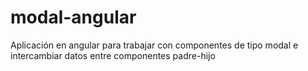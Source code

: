 # modal-angular

Aplicación en angular para trabajar con componentes de tipo modal e intercambiar datos entre componentes padre-hijo
